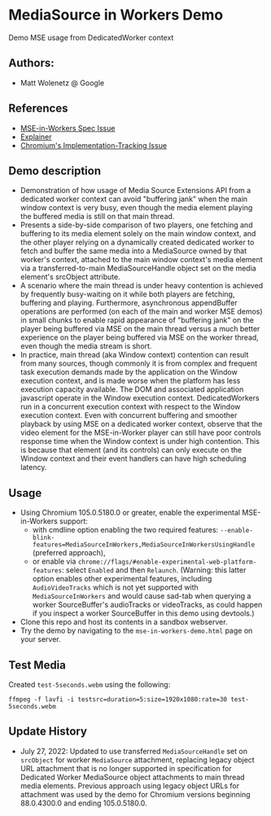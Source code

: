 # MediaSource in Workers Demo
Demo MSE usage from DedicatedWorker context

## Authors:
* Matt Wolenetz @ Google

## References
* [MSE-in-Workers Spec Issue](https://github.com/w3c/media-source/issues/175)
* [Explainer](https://github.com/wicg/media-source/blob/mse-in-workers-using-handle/mse-in-workers-using-handle-explainer.md)
* [Chromium's Implementation-Tracking Issue](https://crbug.com/878133)

## Demo description

* Demonstration of how usage of Media Source Extensions API from a dedicated
  worker context can avoid "buffering jank" when the main window context is
  very busy, even though the media element playing the buffered media is still
  on that main thread.
* Presents a side-by-side comparison of two players, one fetching and buffering
  to its media element solely on the main window context, and the other player
  relying on a dynamically created dedicated worker to fetch and buffer the same
  media into a MediaSource owned by that worker's context, attached to the
  main window context's media element via a transferred-to-main
  MediaSourceHandle object set on the media element's srcObject attribute.
* A scenario where the main thread is under heavy contention is achieved by
  frequently busy-waiting on it while both players are fetching, buffering and
  playing. Furthermore, asynchronous appendBuffer operations are performed (on
  each of the main and worker MSE demos) in small chunks to enable rapid
  appearance of "buffering jank" on the player being buffered via MSE on the
  main thread versus a much better experience on the player being buffered via
  MSE on the worker thread, even though the media stream is short.
* In practice, main thread (aka Window context) contention can result from many
  sources, though commonly it is from complex and frequent task execution
  demands made by the application on the Window execution context, and is made
  worse when the platform has less execution capacity available. The DOM and
  associated application javascript operate in the Window execution context.
  DedicatedWorkers run in a concurrent execution context with respect to the
  Window execution context. Even with concurrent buffering and smoother playback
  by using MSE on a dedicated worker context, observe that the video element for
  the MSE-in-Worker player can still have poor controls response time when the
  Window context is under high contention. This is because that element (and its
  controls) can only execute on the Window context and their event handlers can
  have high scheduling latency.

## Usage
* Using Chromium 105.0.5180.0 or greater, enable the experimental MSE-in-Workers
  support:
  * with cmdline option enabling the two required features:
    `--enable-blink-features=MediaSourceInWorkers,MediaSourceInWorkersUsingHandle`
    (preferred approach),
  * or enable via `chrome://flags/#enable-experimental-web-platform-features`:
    select `Enabled` and then `Relaunch`. (Warning: this latter option enables
    other experimental features, including `AudioVideoTracks` which is not yet
    supported with `MediaSourceInWorkers` and would cause sad-tab when querying
    a worker SourceBuffer's audioTracks or videoTracks, as could happen if you
    inspect a worker SourceBuffer in this demo using devtools.)
* Clone this repo and host its contents in a sandbox webserver.
* Try the demo by navigating to the `mse-in-workers-demo.html` page on your
  server.

## Test Media
Created `test-5seconds.webm` using the following:

`ffmpeg -f lavfi -i testsrc=duration=5:size=1920x1080:rate=30 test-5seconds.webm`

## Update History

* July 27, 2022: Updated to use transferred `MediaSourceHandle` set on
  `srcObject` for worker `MediaSource` attachment, replacing legacy object URL
  attachment that is no longer supported in specification for Dedicated Worker
  MediaSource object attachments to main thread media elements. Previous
  approach using legacy object URLs for attachment was used by the demo for
  Chromium versions beginning 88.0.4300.0 and ending 105.0.5180.0.
